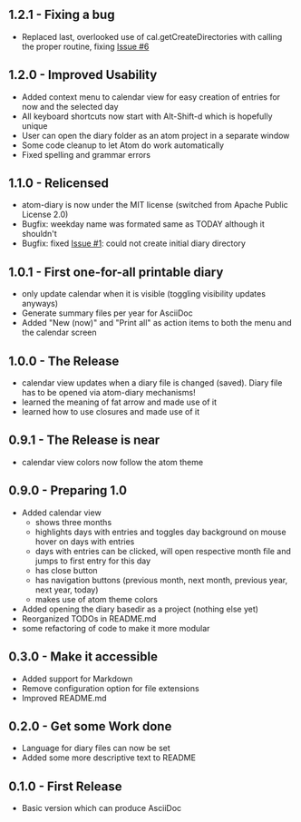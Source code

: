 ## 1.2.1 - Fixing a bug
* Replaced last, overlooked use of cal.getCreateDirectories with calling the
  proper routine, fixing [Issue #6](https://github.com/sluedecke/atom-diary/issues/6)

## 1.2.0 - Improved Usability
* Added context menu to calendar view for easy creation of entries for now and the selected day
* All keyboard shortcuts now start with Alt-Shift-d which is hopefully unique
* User can open the diary folder as an atom project in a separate window
* Some code cleanup to let Atom do work automatically
* Fixed spelling and grammar errors

## 1.1.0 - Relicensed
* atom-diary is now under the MIT license (switched from Apache Public License 2.0)
* Bugfix: weekday name was formated same as TODAY although it shouldn't
* Bugfix: fixed [Issue #1](https://github.com/sluedecke/atom-diary/issues/1): could not create initial diary directory

## 1.0.1 - First one-for-all printable diary
* only update calendar when it is visible (toggling visibility updates anyways)
* Generate summary files per year for AsciiDoc
* Added "New (now)" and "Print all" as action items to both the menu and the calendar screen

## 1.0.0 - The Release
* calendar view updates when a diary file is changed (saved).  Diary file has to be opened via atom-diary mechanisms!
* learned the meaning of fat arrow and made use of it
* learned how to use closures and made use of it

## 0.9.1 - The Release is near
* calendar view colors now follow the atom theme

## 0.9.0 - Preparing 1.0
* Added calendar view
  * shows three months
  * highlights days with entries and toggles day background on mouse hover on days with entries
  * days with entries can be clicked, will open respective month file and jumps to first entry for this day
  * has close button
  * has navigation buttons (previous month, next month, previous year, next year, today)
  * makes use of atom theme colors
* Added opening the diary basedir as a project (nothing else yet)
* Reorganized TODOs in README.md
* some refactoring of code to make it more modular

## 0.3.0 - Make it accessible
* Added support for Markdown
* Remove configuration option for file extensions
* Improved README.md

## 0.2.0 - Get some Work done
* Language for diary files can now be set
* Added some more descriptive text to README

## 0.1.0 - First Release
* Basic version which can produce AsciiDoc
